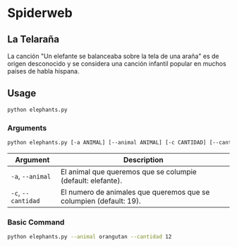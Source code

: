 # Spiderweb

## La Telaraña

La canción "Un elefante se balanceaba sobre la tela de una araña" es de origen desconocido y se considera una canción infantil popular en muchos países de habla hispana.

## Usage  
```bash
python elephants.py
````

### Arguments

```bash
python elephants.py [-a ANIMAL] [--animal ANIMAL] [-c CANTIDAD] [--cantidad CANTIDAD] 
```

| Argument | Description                                                        |
|----------|--------------------------------------------------------------------|
|`-a`, `--animal` | El animal que queremos que se columpie (default: elefante).        |
|`-c`, `--cantidad` | El numero de animales que queremos que se columpien (default: 19). |


### Basic Command
```bash
python elephants.py --animal orangutan --cantidad 12
```